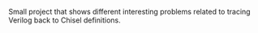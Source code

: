 Small project that shows different interesting problems related to tracing Verilog back to Chisel definitions.
